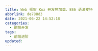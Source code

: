 ```yaml
---
title: Web 框架 Koa 开发热加载、ES6 语法支持
abbrlink: de788d3
date: 2021-06-22 14:52:18
categories:
  - 前端开发
tags:
  - 前端进阶
updated:
---
```


